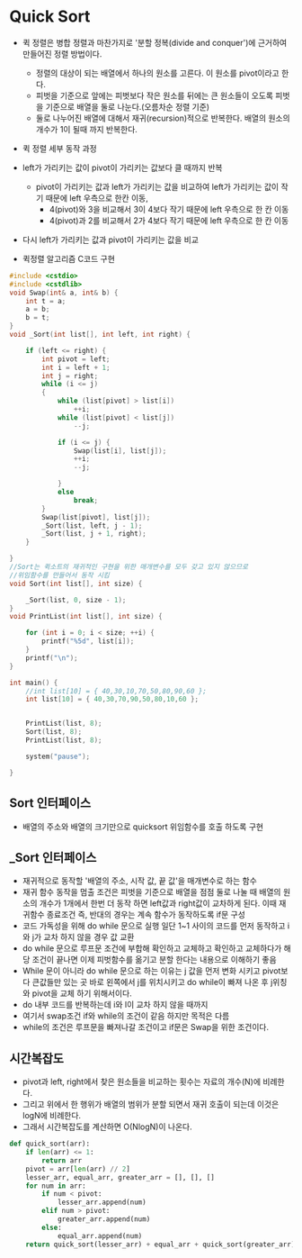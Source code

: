 # Quick Sort

- 퀵 정렬은 병합 정렬과 마찬가지로 '분할 정복(divide and conquer')에 근거하여 만들어진 정렬 방법이다.
  - 정렬의 대상이 되는 배열에서 하나의 원소를 고른다. 이 원소를 pivot이라고 한다.
  - 피벗을 기준으로 앞에는 피벗보다 작은 원소를 뒤에는 큰 원소들이 오도록 피벗을 기준으로 배열을 둘로 나눈다.(오름차순 정렬 기준)
  - 둘로 나누어진 배열에 대해서 재귀(recursion)적으로 반복한다. 배열의 원소의 개수가 1이 될때 까지 반복한다.
- 퀵 정렬 세부 동작 과정
- left가 가리키는 값이 pivot이 가리키는 값보다 클 때까지 반복

  - pivot이 가리키는 값과 left가 가리키는 값을 비교하여 left가 가리키는 값이 작기 때문에 left 우측으로 한칸 이동,
    - 4(pivot)와 3을 비교해서 3이 4보다 작기 때문에 left 우측으로 한 칸 이동
    - 4(pivot)과 2를 비교해서 2가 4보다 작기 때문에 left 우측으로 한 칸 이동

- 다시 left가 가리키는 값과 pivot이 가리키는 값을 비교
- 퀵정렬 알고리즘 C코드 구현

```C++
#include <cstdio>
#include <cstdlib>
void Swap(int& a, int& b) {
	int t = a;
	a = b;
	b = t;
}
void _Sort(int list[], int left, int right) {

	if (left <= right) {
		int pivot = left;
		int i = left + 1;
		int j = right;
		while (i <= j)
		{
			while (list[pivot] > list[i])
				++i;
			while (list[pivot] < list[j])
				--j;

			if (i <= j) {
				Swap(list[i], list[j]);
				++i;
				--j;

			}
			else
				break;
		}
		Swap(list[pivot], list[j]);
		_Sort(list, left, j - 1);
		_Sort(list, j + 1, right);
	}

}
//Sort는 퀵소트의 재귀적인 구현을 위한 매개변수를 모두 갖고 있지 않으므로
//위임함수를 만들어서 동작 시킴
void Sort(int list[], int size) {

	_Sort(list, 0, size - 1);
}
void PrintList(int list[], int size) {

	for (int i = 0; i < size; ++i) {
		printf("%5d", list[i]);
	}
	printf("\n");
}

int main() {
	//int list[10] = { 40,30,10,70,50,80,90,60 };
	int list[10] = { 40,30,70,90,50,80,10,60 };


	PrintList(list, 8);
	Sort(list, 8);
	PrintList(list, 8);

	system("pause");

}
```

## Sort 인터페이스

- 배열의 주소와 배열의 크기만으로 quicksort 위임함수를 호출 하도록 구현

## \_Sort 인터페이스

- 재귀적으로 동작할 '배열의 주소, 시작 값, 끝 값'을 매개변수로 하는 함수
- 재귀 함수 동작을 멈출 조건은 피벗을 기준으로 배열을 점점 둘로 나눌 때 배열의 원소의 개수가 1개에서 한번 더 동작 하면 left값과 right값이 교차하게 된다. 이때 재귀함수 종료조건 즉, 반대의 경우는 계속 함수가 동작하도록 if문 구성
- 코드 가독성을 위해 do while 문으로 실행 일단 1~1 사이의 코드를 먼저 동작하고 i와 j가 교차 하지 않을 경우 값 교환
- do while 문으로 루프문 조건에 부합해 확인하고 교체하고 확인하고 교체하다가 해당 조건이 끝나면 이제 피벗함수를 옮기고 분할 한다는 내용으로 이해하기 좋음
- While 문이 아니라 do while 문으로 하는 이유는 j 값을 먼저 변화 시키고 pivot보다 큰값들만 있는 곳 바로 왼쪽에서 j를 위치시키고 do while이 빠져 나온 후 j위칭와 pivot을 교체 하기 위해서이다.
- do 내부 코드를 반복하는데 i와 l이 교차 하지 않을 때까지
- 여기서 swap조건 if와 while의 조건이 같음 하지만 목적은 다름
- while의 조건은 루프문을 빠져나갈 조건이고 if문은 Swap을 위한 조건이다.

## 시간복잡도

- pivot과 left, right에서 찾은 원소들을 비교하는 횟수는 자료의 개수(N)에 비례한다.
- 그리고 위에서 한 행위가 배열의 범위가 분할 되면서 재귀 호출이 되는데 이것은 logN에 비례한다.
- 그래서 시간복잡도를 계산하면 O(NlogN)이 나온다.


```python
def quick_sort(arr):
    if len(arr) <= 1:
        return arr
    pivot = arr[len(arr) // 2]
    lesser_arr, equal_arr, greater_arr = [], [], []
    for num in arr:
        if num < pivot:
            lesser_arr.append(num)
        elif num > pivot:
            greater_arr.append(num)
        else:
            equal_arr.append(num)
    return quick_sort(lesser_arr) + equal_arr + quick_sort(greater_arr)
```
